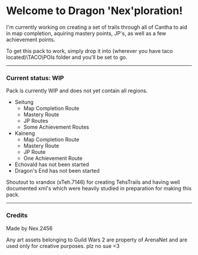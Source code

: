 # Welcome to Dragon 'Nex'ploration! 

I'm currently working on creating a set of trails through all of Cantha to aid in map completion, aquiring mastery points, JP's, as well as a few achievement points.

To get this pack to work, simply drop it into (wherever you have taco located)\TACO\POIs folder and you'll be set to go.

***

### Current status: WIP

Pack is currently WIP and does not yet contain all regions. 

- Seitung
  - Map Completion Route
  - Mastery Route
  - JP Routes
  - Some Achievement Routes
- Kaineng
  - Map Completion Route
  - Mastery Route
  - JP Route
  - One Achievement Route
- Echovald has not been started
- Dragon's End has not been started

Shoutout to xrandox (xTeh.7146) for creating TehsTrails and having well documented xml's which were heavily studied in preparation for making this pack.

***

### Credits

Made by Nex.2456

Any art assets belonging to Guild Wars 2 are property of ArenaNet and are used only for creative purposes. plz no sue <3
